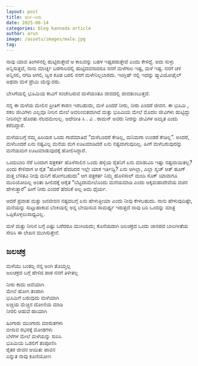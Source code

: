 ```yaml
---
layout: post
title: ಮಳೆ-ನೀರು
date: 2025-06-14
categories: blog kannada article
author: arun
image: /assets/images/male.jpg
tag: 
---
```

ನಾವು ಯಾವ ತಿಂಗಳಿನಲ್ಲಿ ಹುಟ್ಟಿರುತ್ತೇವೆ ಆ ಕಾಲವನ್ನು ಬಹಳ ಇಷ್ಟಪಡುತ್ತೇವೆ ಎಂದು ಕೇಳಿದ್ದೆ. ಅದು ಸುಳ್ಳು ಅನ್ನಿಸುತ್ತದೆ, ನಾನು ಮಾರ್ಚ್ನ ಬರಗಾಲದಲ್ಲಿ ಹುಟ್ಟಿದವನಾದರೂ ನನಗೆ ಮಳೆಗಾಲ ಇಷ್ಟ, ಮಳೆ ಇಷ್ಟ. ನನಗೆ ಚಳಿ ಅನ್ನಿಸಲಿ, ನಗಡಿ ಆಗಲಿ, ಜ್ವರ ಕೂಡ ಬರಲಿ ನನಗೆ ಮಳೇನಿಲ್ಲಬಾರದು. ಇಂಗ್ಲಿಷ್ ನಲ್ಲಿ ಇದನ್ನು ಪ್ಲುವಿಯೋಫೈಲ್ ಅಥವಾ ಮಳೆ ಪ್ರೇಮಿ ಯೆನ್ನುವರು.

ಬೇಸಿಗೆಯಲ್ಲಿ ಭೂಮಿಯ ಕಾವಿಗೆ ಸಂಜೇಬರುವ ಮಳೆಯಂತೂ ಜೀವದಲ್ಲಿ ಜೀವತುಂಬುತ್ತದೆ.

ನನ್ನ ಈ ಮಳೆಯ ಮೇಲಿನ ಪ್ರೀತಿಗೆ ಕಾರಣ ಇರಬಹುದು, ಮಳೆ ಎಂದರೆ ನೀರು, ನೀರು ಎಂದರೆ ಜೀವನ. ಈ ಭೂಮಿ , ಸಕಲ ಜೀವಿಗಳು ಎಲ್ಲವೂ ನೀರಿನ ಮೇಲೆ ಅವಲಂಬಿತವಾಗಿವೆ ಮತ್ತು ಭೂಮಿಯ ಮೇಲೆ ಮೊದಲ ಜೀವಿಗಳು ಹುಟ್ಟಿದ್ದು ನೀರಿನಲ್ಲೇ ಹೊರತು ನೆಲದಮೇಲಲ್ಲ. ಅದೇರೀತಿ ಸಿ . ವಿ . ರಾಮನ್ ಅವರು ನೀರನ್ನು ಜೀವಿಗಳ ಅಮೃತ ಎಂದು ಕರೆದಿದ್ದಾರೆ.

ಮಳೆಯಬಗ್ಗೆ ನಮ್ಮ ಹಿರಿಯರ ಒಂದು ಗಾದೆಮಾತಿದೆ “ಮಳೆಬಂದರೆ ಕೇಡಿಲ್ಲ, ಮನಿಮಗಾ ಉಂಡರೆ ಕೇಡಿಲ್ಲ”. ಅಂದರೆ, ಮಳೆಬಂದರೆ ಏನು  ನಷ್ಟವಿಲ್ಲ ಮನೆಯ ಮಗ ಊಟಮಾಡಿದರೆ ಏನು ನಷ್ಟವಾಗುವುದಿಲ್ಲ. ಹೀಗೆ ಮಳೆಬರುವುದನ್ನು ಮನೆಯಮಗ ಊಟಮಾಡುವುದಕ್ಕೆ ಹೋಲಿಸಿದ್ದಾರೆ.

ಒಂದುಬಾರಿ ನೆರೆ ಬಂದಾಗ ಪತ್ರಕರ್ತ ಹೊಳೆಸಾಲಿನ ಒಂದು ಹಳ್ಳಿಯ ರೈತನಿಗೆ ಏನು ಮಾಡುವಿರಿ ಇಷ್ಟು ನಷ್ಟವಾಯಿತಲ್ಲ? ಎಂದು ಕೇಳಿದಾಗ ಆ ರೈತ “ಹೊಳಿಗೆ ಹೆದರಿದರ ಇಲ್ಲೇ ಯಾಕ ಇರ್ತಿದ್ವಿ? ಏನು ಆಗಿಲ್ಲಾ, ಎಲ್ಲಾ ಸ್ವಚ್ ಆತ್ ಹೂಗ್ ಮತ್ತ ಬೆಳಿತವಿ ನೀವು ಮನಿಗೆ ಹೋಗಬಹುದು” ಆಗ ಪತ್ರಕರ್ತ ನಿಮ್ಮ ಹೊಳಿಸಾಲ್ ಮಂದಿ ಸೊಕ್ ಯಾವಾಗೂ ಮುರಿಯೋದಿಲ್ಲ ಅಂತಾ ಹೀಲಿದಕ್ಕೆ ಆರೈತ “ಬೆಟ್ಟದಾಮೇಲೊಂದು ಮನೆಯಮಾಡಿ ಎಂದು ಅಕ್ಕಮಹಾದೇವೆಯ ವಚನ ಹೇಳುತ್ತಾರೆ” ಹೀಗೆ ನೀರು ಎಂದರೆ ಹೆದರಿಕೆ ಅಲ್ಲ ಅದು ಧೈರ್ಯ.

ಆದರೆ ಪ್ರವಾಹ ಮತ್ತು ಜನಜೀವನ ನಷ್ಟದಬಗ್ಗೆ ಏನು ಹೇಳುತ್ತೀಯಾ ಎಂದು ನೀವು ಕೇಳಬಹುದು. ನಾನು ಹೇಳುವುದಿಷ್ಟೇ, ಮನೆಯನ್ನು ಸುಟ್ಟುಹಾಕುವ ಬೆಂಕಿಯಲ್ಲಿ ಅನ್ನ ಬೇಯಿಸುವ ಸಾಮರ್ಥ್ಯ ಇರುತ್ತದೆ ನಾವು ಬರಿ ಒಂದನ್ನು ಮಾತ್ರ ಒಪ್ಪಿಕೊಳ್ಳಲುಸಾಧ್ಯವಿಲ್ಲ.

ಮಳೆ ಮತ್ತು ನೀರಿನ ಬಗ್ಗೆ ಎಷ್ಟು ಬರೆದರೂ ಮುಗಿಯದು; ಕೊನೆಯದಾಗಿ ಜಲಚಕ್ರದ ಒಂದು ಜಾನಪದ  ಬಾಲಗೀತೆಯ ಸೇರಿಸಿ ಈ ಲೇಖನ ಮುಗಿಸುತ್ತೇನೆ.

## **ಜಲಚಕ್ರ**

ಮಳೆಯು ಬಂತಲ್ಲ ನನ್ನ ಅಂಗಿ ತೊಯ್ತಲ್ಲ  
ಜಲಚಕ್ರದ ಬಗ್ಗೆ ಹೇಳಿದ ಪಾಠ ನನಗೆ ತಿಳೀತಲ್ಲ  

ನೀರು ಕಾದು ಆವೆಯಾಗಿ  
ಮೇಲೆ ಹೋಗಿ ತಂಪಾಗಿ  
ಭೂಮಿಗೆ ಬರುವುದು ಮಳೆಯಾಗಿ   
ಲಚ್ಚಿಯ ಮೆಚ್ಚಿನ ದೋಣಿಯ ಮಾಡಿ  
ನೀರಲಿ ಆಡುವೆ ಹಾಯಾಗಿ  

ಹಿಂಗಾರು ಮುಂಗಾರು ಮಾರುತಗಳು  
ಬೀಸುವ ರಭಸಕ್ಕೆ ಮೋಡಗಳು  
ಬೆಳೆಗಳ ಮೇಲೆ ಮಳೆಯನ್ನು ಸುರಿಸಿ  
ಭೂಮಿಯ ಒಡಲಿಗೆ ತಂಪೂಣಿಸಿ  
ರೈತರ ಜೀವನ ಆಯಿತು ಪಾವನ  
ಎನ್ನುತ ನಾವು ಕೂಣಿಯೋಣ  